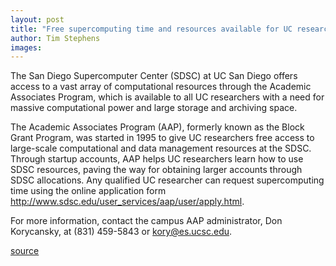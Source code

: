 ```yaml
---
layout: post
title: "Free supercomputing time and resources available for UC researchers"
author: Tim Stephens
images:
---
```


The San Diego Supercomputer Center (SDSC) at UC San Diego offers access to a vast array of computational resources through the Academic Associates Program, which is available to all UC researchers with a need for massive computational power and large storage and archiving space.

The Academic Associates Program (AAP), formerly known as the Block Grant Program, was started in 1995 to give UC researchers free access to large-scale computational and data management resources at the SDSC. Through startup accounts, AAP helps UC researchers learn how to use SDSC resources, paving the way for obtaining larger accounts through SDSC allocations. Any qualified UC researcher can request supercomputing time using the online application form <http://www.sdsc.edu/user_services/aap/user/apply.html>.

For more information, contact the campus AAP administrator, Don Korycansky, at (831) 459-5843 or [kory@es.ucsc.edu][1].

[1]: mailto:kory@es.ucsc.edu

[source](http://www1.ucsc.edu/currents/05-06/08-22/brief-supercomputer.asp "Permalink to brief-supercomputer")

